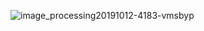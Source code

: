 ![image_processing20191012-4183-vmsbyp](https://user-images.githubusercontent.com/49943890/232274730-0029eb07-402a-4601-9095-311206470e81.gif)
